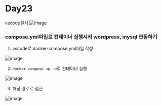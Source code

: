 # Day23



vscode설치
![image](https://github.com/JoEunSae/Metanet-Internship/assets/83803199/3c17a715-016c-493c-aba7-23c12a6f4201)

### compose.yml파일로 컨테이너 실행시켜 wordpress, mysql 연동하기

1. vscode로 docker-compose.yml파일 작성

![image](https://github.com/JoEunSae/Metanet-Internship/assets/83803199/54cacc0e-bf2b-4e9c-b49f-1282a25a73e5)

2. `docker-compose up -d`로 컨테이너 실행

![image](https://github.com/JoEunSae/Metanet-Internship/assets/83803199/e7aa2163-bebb-4e9f-a31c-3f3130d95070)

3. 해당 경로로 접근

![image](https://github.com/JoEunSae/Metanet-Internship/assets/83803199/51abb8f5-6e52-471e-9180-43e2e3295c88)
